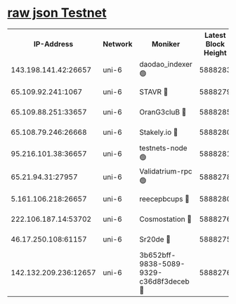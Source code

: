 [raw json Testnet](https://rpc-check.junot.stavr.tech/junot/rpc-junot-result.json)
=


<table><tr><th>IP-Address</th><th>Network</th><th>Moniker</th><th>Latest Block Height</th><th>Earliest Block Height</th><th>Catching Up</th><th>Tx Index</th><th>Voting Power</th><th>Scan Time</th></tr><tr><td>143.198.141.42:26657</td><td>uni-6</td><td>daodao_indexer 🟢</td><td>5888283</td><td>1</td><td>False</td><td>off</td><td>0</td><td>2023-12-08T11:20:45.026887155UTC</td></tr><tr><td>65.109.92.241:1067</td><td>uni-6</td><td>STAVR 🔴</td><td>5888279</td><td>1138541</td><td>False</td><td>on</td><td>6042</td><td>2023-12-08T11:20:34.614999827UTC</td></tr><tr><td>65.109.88.251:33657</td><td>uni-6</td><td>OranG3cluB 🔴</td><td>5888285</td><td>1138541</td><td>False</td><td>on</td><td>11</td><td>2023-12-08T11:20:49.480370616UTC</td></tr><tr><td>65.108.79.246:26668</td><td>uni-6</td><td>Stakely.io 🔴</td><td>5888280</td><td>1570872</td><td>False</td><td>on</td><td>1192034</td><td>2023-12-08T11:20:35.579602952UTC</td></tr><tr><td>95.216.101.38:36657</td><td>uni-6</td><td>testnets-node 🟢</td><td>5888281</td><td>1615130</td><td>False</td><td>on</td><td>0</td><td>2023-12-08T11:20:37.957110443UTC</td></tr><tr><td>65.21.94.31:27957</td><td>uni-6</td><td>Validatrium-rpc 🟢</td><td>5888278</td><td>2943363</td><td>False</td><td>on</td><td>0</td><td>2023-12-08T11:20:30.133810834UTC</td></tr><tr><td>5.161.106.218:26657</td><td>uni-6</td><td>reecepbcups 🔴</td><td>5888280</td><td>4468422</td><td>False</td><td>on</td><td>105015</td><td>2023-12-08T11:20:35.230250916UTC</td></tr><tr><td>222.106.187.14:53702</td><td>uni-6</td><td>Cosmostation 🔴</td><td>5888276</td><td>5344501</td><td>False</td><td>on</td><td>110003</td><td>2023-12-08T11:20:27.739182859UTC</td></tr><tr><td>46.17.250.108:61157</td><td>uni-6</td><td>Sr20de 🔴</td><td>5888275</td><td>5727371</td><td>False</td><td>on</td><td>28</td><td>2023-12-08T11:20:21.967872020UTC</td></tr><tr><td>142.132.209.236:12657</td><td>uni-6</td><td>3b652bff-9838-5089-9329-c36d8f3deceb 🔴</td><td>5888276</td><td>5871280</td><td>False</td><td>on</td><td>157563</td><td>2023-12-08T11:20:26.346620089UTC</td></tr></table>